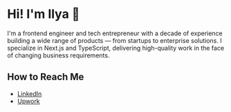 # Hi! I'm Ilya 👋

I'm a frontend engineer and tech entrepreneur with a decade of experience building a wide range of products — from startups to enterprise solutions. I specialize in Next.js and TypeScript, delivering high-quality work in the face of changing business requirements.

## How to Reach Me

* [LinkedIn](https://www.linkedin.com/in/iamursky/)
* [Upwork](https://www.upwork.com/freelancers/~01a612ca43b89af5d4)
